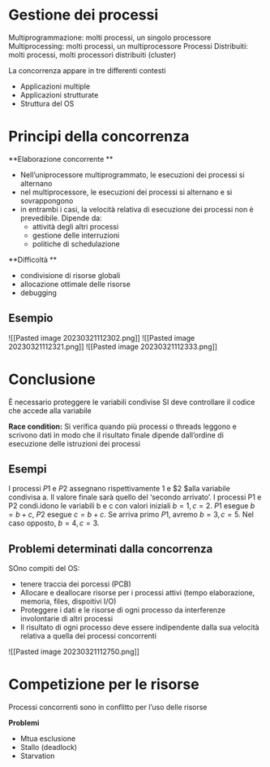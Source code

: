 
# Gestione dei processi

Multiprogrammazione: molti processi, un singolo processore
Multiprocessing: molti processi, un multiprocessore
Processi Distribuiti: molti processi, molti processori distribuiti (cluster)

La concorrenza appare in tre differenti contesti
- Applicazioni multiple
- Applicazioni strutturate
- Struttura del OS

# Principi della concorrenza

**Elaborazione concorrente **
- Nell’uniprocessore multiprogrammato, le esecuzioni dei processi si alternano 
- nel multiprocessore, le esecuzioni dei processi si alternano e si sovrappongono 
- in entrambi i casi, la velocità relativa di esecuzione dei processi non è prevedibile. Dipende da: 
	- attività degli altri processi 
	- gestione delle interruzioni
	- politiche di schedulazione 

**Difficoltà **
- condivisione di risorse globali 
- allocazione ottimale delle risorse 
- debugging

## Esempio 

![[Pasted image 20230321112302.png]]
![[Pasted image 20230321112321.png]]
![[Pasted image 20230321112333.png]]

# Conclusione
È necessario proteggere le variabili condivise
SI deve controllare il codice che accede alla variabile

**Race condition:** Si verifica quando più processi o threads leggono e scrivono dati in modo che il risultato finale dipende dall’ordine di esecuzione delle istruzioni dei processi

## Esempi
I processi $P1$ e $P2$ assegnano rispettivamente $1$ e $2 $alla variabile condivisa a. Il valore finale sarà quello del ‘secondo arrivato’.
I processi P1 e P2 condi.idono le variabili b e c con valori iniziali $b = 1, c = 2$. $P1$ esegue $b = b + c$, $P2$ esegue $c = b + c$. Se arriva primo $P1$, avremo $b = 3, c = 5$. Nel caso opposto, $b = 4, c = 3$.

## Problemi determinati dalla concorrenza

SOno compiti del OS:
- tenere traccia dei porcessi (PCB)
- Allocare e deallocare risorse per i processi attivi (tempo elaborazione, memoria, files, dispoitivi I/O)
- Proteggere i dati e le risorse di ogni processo da interferenze involontarie di altri processi
- Il risultato di ogni processo deve essere indipendente dalla sua velocità relativa a quella dei processi concorrenti

![[Pasted image 20230321112750.png]]

# Competizione per le risorse
Processi concorrenti sono in conflitto per l’uso delle risorse

**Problemi** 
- Mtua esclusione
- Stallo (deadlock)
- Starvation